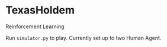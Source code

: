 # TexasHoldem
Reinforcement Learning

Run `simulator.py` to play. Currently set up to two Human Agent.